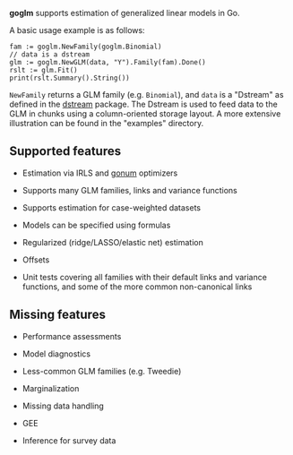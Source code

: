 __goglm__ supports estimation of generalized linear models in Go.

A basic usage example is as follows:

```
fam := goglm.NewFamily(goglm.Binomial)
// data is a dstream
glm := goglm.NewGLM(data, "Y").Family(fam).Done()
rslt := glm.Fit()
print(rslt.Summary().String())
```

`NewFamily` returns a GLM family (e.g. `Binomial`), and `data` is a
"Dstream" as defined in the [dstream](http://github.com/kshedden/dstream)
package.  The Dstream is used to feed data to the GLM in chunks
using a column-oriented storage layout.  A more extensive illustration
can be found in the "examples" directory.


Supported features
------------------

* Estimation via IRLS and [gonum](http://github.com/gonum) optimizers

* Supports many GLM families, links and variance functions

* Supports estimation for case-weighted datasets

* Models can be specified using formulas

* Regularized (ridge/LASSO/elastic net) estimation

* Offsets

* Unit tests covering all families with their default links and
  variance functions, and some of the more common non-canonical links


Missing features
----------------

* Performance assessments

* Model diagnostics

* Less-common GLM families (e.g. Tweedie)

* Marginalization

* Missing data handling

* GEE

* Inference for survey data
